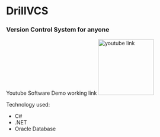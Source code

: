 <h1>DrillVCS</h1>
<h3>Version Control System for anyone</h3>


Youtube Software Demo working link
<a href="https://youtu.be/71vWssIH-QA" target="_blank" rel="noopener noreferrer"><img src="https://user-images.githubusercontent.com/9653570/62167315-3a9b6300-b323-11e9-8e88-4f5a73f3c614.gif" alt="youtube link" width="150px"/></a>

Technology used:
<ul>
  <li>C#</li>
  <li>.NET</li>
  <li>Oracle Database</li>
  </ul>

